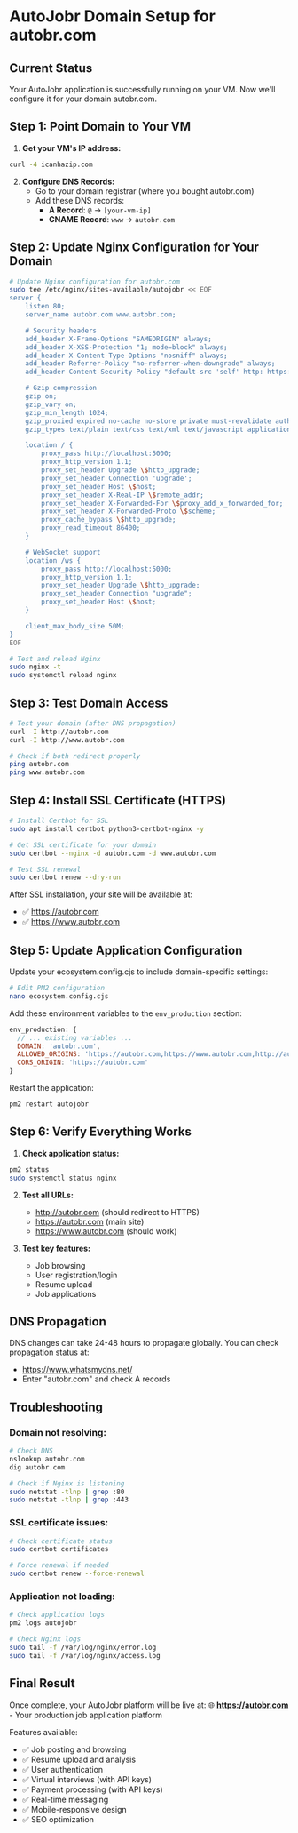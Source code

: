 # AutoJobr Domain Setup for autobr.com

## Current Status
Your AutoJobr application is successfully running on your VM. Now we'll configure it for your domain autobr.com.

## Step 1: Point Domain to Your VM

1. **Get your VM's IP address:**
```bash
curl -4 icanhazip.com
```

2. **Configure DNS Records:**
   - Go to your domain registrar (where you bought autobr.com)
   - Add these DNS records:
     - **A Record**: `@` → `[your-vm-ip]`
     - **CNAME Record**: `www` → `autobr.com`

## Step 2: Update Nginx Configuration for Your Domain

```bash
# Update Nginx configuration for autobr.com
sudo tee /etc/nginx/sites-available/autojobr << EOF
server {
    listen 80;
    server_name autobr.com www.autobr.com;

    # Security headers
    add_header X-Frame-Options "SAMEORIGIN" always;
    add_header X-XSS-Protection "1; mode=block" always;
    add_header X-Content-Type-Options "nosniff" always;
    add_header Referrer-Policy "no-referrer-when-downgrade" always;
    add_header Content-Security-Policy "default-src 'self' http: https: data: blob: 'unsafe-inline'" always;

    # Gzip compression
    gzip on;
    gzip_vary on;
    gzip_min_length 1024;
    gzip_proxied expired no-cache no-store private must-revalidate auth;
    gzip_types text/plain text/css text/xml text/javascript application/x-javascript application/xml+rss;

    location / {
        proxy_pass http://localhost:5000;
        proxy_http_version 1.1;
        proxy_set_header Upgrade \$http_upgrade;
        proxy_set_header Connection 'upgrade';
        proxy_set_header Host \$host;
        proxy_set_header X-Real-IP \$remote_addr;
        proxy_set_header X-Forwarded-For \$proxy_add_x_forwarded_for;
        proxy_set_header X-Forwarded-Proto \$scheme;
        proxy_cache_bypass \$http_upgrade;
        proxy_read_timeout 86400;
    }

    # WebSocket support
    location /ws {
        proxy_pass http://localhost:5000;
        proxy_http_version 1.1;
        proxy_set_header Upgrade \$http_upgrade;
        proxy_set_header Connection "upgrade";
        proxy_set_header Host \$host;
    }

    client_max_body_size 50M;
}
EOF

# Test and reload Nginx
sudo nginx -t
sudo systemctl reload nginx
```

## Step 3: Test Domain Access

```bash
# Test your domain (after DNS propagation)
curl -I http://autobr.com
curl -I http://www.autobr.com

# Check if both redirect properly
ping autobr.com
ping www.autobr.com
```

## Step 4: Install SSL Certificate (HTTPS)

```bash
# Install Certbot for SSL
sudo apt install certbot python3-certbot-nginx -y

# Get SSL certificate for your domain
sudo certbot --nginx -d autobr.com -d www.autobr.com

# Test SSL renewal
sudo certbot renew --dry-run
```

After SSL installation, your site will be available at:
- ✅ https://autobr.com
- ✅ https://www.autobr.com

## Step 5: Update Application Configuration

Update your ecosystem.config.cjs to include domain-specific settings:

```bash
# Edit PM2 configuration
nano ecosystem.config.cjs
```

Add these environment variables to the `env_production` section:
```javascript
env_production: {
  // ... existing variables ...
  DOMAIN: 'autobr.com',
  ALLOWED_ORIGINS: 'https://autobr.com,https://www.autobr.com,http://autobr.com,http://www.autobr.com',
  CORS_ORIGIN: 'https://autobr.com'
}
```

Restart the application:
```bash
pm2 restart autojobr
```

## Step 6: Verify Everything Works

1. **Check application status:**
```bash
pm2 status
sudo systemctl status nginx
```

2. **Test all URLs:**
   - http://autobr.com (should redirect to HTTPS)
   - https://autobr.com (main site)
   - https://www.autobr.com (should work)

3. **Test key features:**
   - Job browsing
   - User registration/login
   - Resume upload
   - Job applications

## DNS Propagation

DNS changes can take 24-48 hours to propagate globally. You can check propagation status at:
- https://www.whatsmydns.net/
- Enter "autobr.com" and check A records

## Troubleshooting

### Domain not resolving:
```bash
# Check DNS
nslookup autobr.com
dig autobr.com

# Check if Nginx is listening
sudo netstat -tlnp | grep :80
sudo netstat -tlnp | grep :443
```

### SSL certificate issues:
```bash
# Check certificate status
sudo certbot certificates

# Force renewal if needed
sudo certbot renew --force-renewal
```

### Application not loading:
```bash
# Check application logs
pm2 logs autojobr

# Check Nginx logs
sudo tail -f /var/log/nginx/error.log
sudo tail -f /var/log/nginx/access.log
```

## Final Result

Once complete, your AutoJobr platform will be live at:
🌐 **https://autobr.com** - Your production job application platform

Features available:
- ✅ Job posting and browsing
- ✅ Resume upload and analysis
- ✅ User authentication
- ✅ Virtual interviews (with API keys)
- ✅ Payment processing (with API keys)
- ✅ Real-time messaging
- ✅ Mobile-responsive design
- ✅ SEO optimization